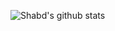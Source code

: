 ![Shabd's github stats](https://github-readme-stats.vercel.app/api?username=ShabdVeyyakula&show_icons=true&theme=tokyonight)
